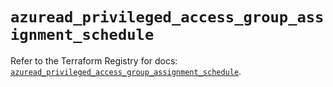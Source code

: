 # `azuread_privileged_access_group_assignment_schedule`

Refer to the Terraform Registry for docs: [`azuread_privileged_access_group_assignment_schedule`](https://registry.terraform.io/providers/hashicorp/azuread/3.4.0/docs/resources/privileged_access_group_assignment_schedule).
